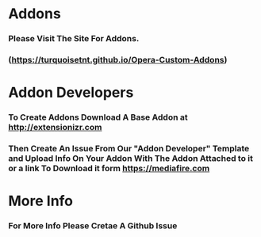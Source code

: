 # Addons
### Please Visit The Site For Addons.
### (https://turquoisetnt.github.io/Opera-Custom-Addons)

# Addon Developers
### To Create Addons Download A Base Addon at http://extensionizr.com
### Then Create An Issue From Our "Addon Developer" Template and Upload Info On Your Addon With The Addon Attached to it or a link To Download it form https://mediafire.com

# More Info
### For More Info Please Cretae A Github Issue
